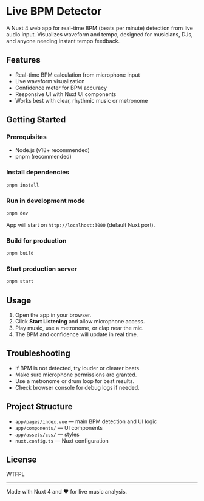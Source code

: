 
# Live BPM Detector

A Nuxt 4 web app for real-time BPM (beats per minute) detection from live audio input. Visualizes waveform and tempo, designed for musicians, DJs, and anyone needing instant tempo feedback.

## Features
- Real-time BPM calculation from microphone input
- Live waveform visualization
- Confidence meter for BPM accuracy
- Responsive UI with Nuxt UI components
- Works best with clear, rhythmic music or metronome

## Getting Started

### Prerequisites
- Node.js (v18+ recommended)
- pnpm (recommended)

### Install dependencies
```bash
pnpm install
```

### Run in development mode
```bash
pnpm dev
```

App will start on `http://localhost:3000` (default Nuxt port).

### Build for production
```bash
pnpm build
```

### Start production server
```bash
pnpm start
```

## Usage
1. Open the app in your browser.
2. Click **Start Listening** and allow microphone access.
3. Play music, use a metronome, or clap near the mic.
4. The BPM and confidence will update in real time.

## Troubleshooting
- If BPM is not detected, try louder or clearer beats.
- Make sure microphone permissions are granted.
- Use a metronome or drum loop for best results.
- Check browser console for debug logs if needed.

## Project Structure
- `app/pages/index.vue` — main BPM detection and UI logic
- `app/components/` — UI components
- `app/assets/css/` — styles
- `nuxt.config.ts` — Nuxt configuration

## License
WTFPL

---

Made with Nuxt 4 and ❤️ for live music analysis.
